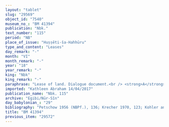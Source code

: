 ```yaml
---
layout: "tablet"
slug: "29569"
object_id: "7540"
museum_no_: "BM 41394"
publication: "Nbk."
text_number: "115"
period: "NB"
place_of_issue: "Huṣṣēti-ša-Hahhūru"
type_and_content: "Leases"
day_remark: "-"
month: "VI"
month_remark: "-"
year: "18"
year_remark: "-"
king: "Nbk"
king_remark: "-"
paraphrase: "Lease of land. Dialogue document.<br /> <strong>A</strong> asks to <strong>B</strong>, a servant (<em>qallu</em>) of <strong>C</strong>, the governor (<em>bēl pihāti</em>) of [...], to give him a plot of royal land (<em>zēru &scaron;a &scaron;arri</em>) on the bank of the Harru-Canal, his [...] under <strong>C</strong>&rsquo;s administrative responsability, to plant date palms (<em>ana zāqipānūtu</em>). Some elements in the description of this plot of land is still unclear. <strong>B</strong> grants (<em>&scaron;em&ucirc;</em>) <strong>A</strong>&rsquo;s request: he gives him a plot of land whose short side measures 800 cubits (c. 400 m), located on the bank of the Harru-Canal. The plot stretches from the border with X till the border of Y (their names cannot be read), and it is given for an unlimited period of time (<em>ana ūmī ṣ&acirc;ti</em>); he will enjoy (<em>akālu</em>) a half share (<em>ahi zitti</em>)? The remaining of the text is very fragmentary. Names of 6 witnesses and the scribe.<br /> &nbsp;<br /> <strong>A</strong> = &Scaron;ulāya/Nab&ucirc;-zēru-ukīn//Egibi; <strong>B</strong> = Hahhuru/ Nadnāya, <em>qallu</em>; <strong>C</strong> = Zēria, governor (<em>bēl pihāti</em>) [&hellip;]"
imported: "Kathleen Abraham 14/04/2017"
publication_name: "Nbk. 115"
archive: "Egibi/Nūr-Sîn"
day_babylonian_: "29"
bibliography: "Petschow 1956 (NBPf.), 136; Krecher 1970, 123; Kohler and Peiser, BRL 4 (1898), 75; Petschow, JCS 19 (1965), 103ff."
title: "BM 41394"
previous_item: "29572"
---
```


